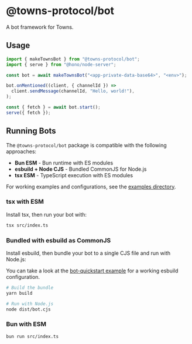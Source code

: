 # @towns-protocol/bot

A bot framework for Towns.

## Usage

```ts
import { makeTownsBot } from "@towns-protocol/bot";
import { serve } from "@hono/node-server";

const bot = await makeTownsBot("<app-private-data-base64>", "<env>");

bot.onMentioned((client, { channelId }) =>
  client.sendMessage(channelId, "Hello, world!"),
);

const { fetch } = await bot.start();
serve({ fetch });
```

## Running Bots

The `@towns-protocol/bot` package is compatible with the following approaches:

- **Bun ESM** - Bun runtime with ES modules
- **esbuild + Node CJS** - Bundled CommonJS for Node.js
- **tsx ESM** - TypeScript execution with ES modules

For working examples and configurations, see the [examples directory](../examples/).

### tsx with ESM

Install tsx, then run your bot with:

```bash
tsx src/index.ts
```

### Bundled with esbuild as CommonJS

Install esbuild, then bundle your bot to a single CJS file and run with Node.js:

You can take a look at the [bot-quickstart example](../examples/bot-quickstart/esbuild.config.mjs) for a working esbuild configuration.

```bash
# Build the bundle
yarn build

# Run with Node.js
node dist/bot.cjs
```

### Bun with ESM

```bash
bun run src/index.ts
```
